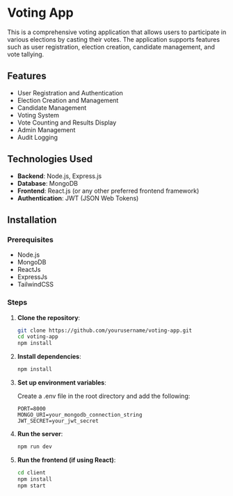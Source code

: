 # Voting App

This is a comprehensive voting application that allows users to participate in various elections by casting their votes. The application supports features such as user registration, election creation, candidate management, and vote tallying.

## Features

- User Registration and Authentication
- Election Creation and Management
- Candidate Management
- Voting System
- Vote Counting and Results Display
- Admin Management
- Audit Logging

## Technologies Used

- **Backend**: Node.js, Express.js
- **Database**: MongoDB
- **Frontend**: React.js (or any other preferred frontend framework)
- **Authentication**: JWT (JSON Web Tokens)

## Installation

### Prerequisites

- Node.js
- MongoDB
- ReactJs
- ExpressJs
- TailwindCSS

### Steps

1. **Clone the repository**:
   ```sh
   git clone https://github.com/yourusername/voting-app.git
   cd voting-app
   npm install
   ```

2. **Install dependencies**:

    ```sh
    npm install
    ```
3. **Set up environment variables**:

    Create a .env file in the root directory and add the following:


    ```env
    PORT=8000
    MONGO_URI=your_mongodb_connection_string
    JWT_SECRET=your_jwt_secret
    ```

4. **Run the server**:

    ```sh
    npm run dev
    ```
5. **Run the frontend (if using React)**:

    ```sh
    cd client
    npm install
    npm start
    ```